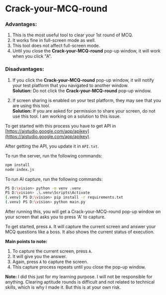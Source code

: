 # Crack-your-MCQ-round

### Advantages:
1. This is the most useful tool to clear your 1st round of MCQ.
2. It works fine in full-screen mode as well.
3. This tool does not affect full-screen mode.
4. Until you close the **Crack-your-MCQ-round** pop-up window, it will work when you click "A".

### Disadvantages:
1. If you click the **Crack-your-MCQ-round** pop-up window, it will notify your test platform that you navigated to another window.  
   **Solution:** Do not click the **Crack-your-MCQ-round** pop-up window.
   
2. If screen sharing is enabled on your test platform, they may see that you are using this tool.  
   **Solution:** If you are asked for permission to share your screen, do not use this tool. I am working on a solution to this issue.


To get started with this process you have to get API in [https://aistudio.google.com/app/apikey](https://aistudio.google.com/app/apikey).

After getting the API, you update it in `API.txt`.

To run the server, run the following commands:

```bash
npm install
node index.js
```
To run AI capture, run the following commands:

```bash
PS D:\vision> python -m venv .venv
PS D:\vision> .\.venv\Scripts\Activate
(.venv) PS D:\vision> pip install -r requirements.txt
(.venv) PS D:\vision> python main.py
```

After running this, you will get a Crack-your-MCQ-round pop-up window on your screen that asks you to press 'A' to capture.

To get started, press `A`. It will capture the current screen and answer your MCQ questions like a boss. It also shows the current status of execution.

**Main points to note:**

1. To capture the current screen, press `A`.
2. It will give you the answer.
3. Again, press `A` to capture the screen.
4. This capture process repeats until you close the pop-up window.


**Note:**  I did this just for my learning purpose. I will not be responsible for anything. Clearing aptitude rounds is difficult and not related to technical skills, which is why I made it. But this is at your own risk.